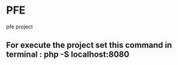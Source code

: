 # PFE
pfe project


## For execute the project set this command in terminal : php -S localhost:8080
